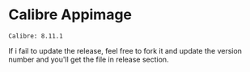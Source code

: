 # Calibre Appimage
    Calibre: 8.11.1

If i fail to update the release, feel free to fork it and update the version number and you'll get the file in release section.

